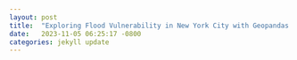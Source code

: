 ```yaml
---
layout: post
title:  "Exploring Flood Vulnerability in New York City with Geopandas and Python"
date:   2023-11-05 06:25:17 -0800
categories: jekyll update
---
```

<div>                        <script type="text/javascript">window.PlotlyConfig = {MathJaxConfig: 'local'};</script>
        <script charset="utf-8" src="https://cdn.plot.ly/plotly-2.24.1.min.js"></script>                <div id="5c7beb94-edd9-47ef-be26-b203cd3c853e" class="plotly-graph-div" style="height:100%; width:100%;"></div>            <script type="text/javascript">                                    window.PLOTLYENV=window.PLOTLYENV || {};                                    if (document.getElementById("5c7beb94-edd9-47ef-be26-b203cd3c853e")) {                    Plotly.newPlot(                        "5c7beb94-edd9-47ef-be26-b203cd3c853e",                        [{"hovertemplate":"variable=Nuisance\u003cbr\u003eSection=%{x}\u003cbr\u003evalue=%{y}\u003cextra\u003e\u003c\u002fextra\u003e","legendgroup":"Nuisance","line":{"color":"#636efa","dash":"solid"},"marker":{"symbol":"circle"},"mode":"lines","name":"Nuisance","orientation":"v","showlegend":true,"x":["1","2","3","4","6","7","8","9","10","12","13","14","15","17","18","19","20","22","23","24","25"],"xaxis":"x","y":[0.001355615669907487,0.018032141369620985,0.0268563854598972,0.0,0.0207087330667671,0.01615554198432856,0.07171783710610742,0.026045913821815064,0.03469500847051415,0.019131009700552547,0.059525206384824635,0.0794884446648972,0.05490197833805643,0.043747312883690145,0.03626307094103349,0.07635540295992212,0.08535597803735634,0.03154629852169915,0.034053995330467046,0.08519201665185801,0.013379505293145676],"yaxis":"y","type":"scatter"},{"hovertemplate":"variable=Deep\u003cbr\u003eSection=%{x}\u003cbr\u003evalue=%{y}\u003cextra\u003e\u003c\u002fextra\u003e","legendgroup":"Deep","line":{"color":"#EF553B","dash":"solid"},"marker":{"symbol":"circle"},"mode":"lines","name":"Deep","orientation":"v","showlegend":true,"x":["1","2","3","4","6","7","8","9","10","12","13","14","15","17","18","19","20","22","23","24","25"],"xaxis":"x","y":[0.0014791126143430472,0.016140439950411863,0.021063804991429694,0.0,0.02497247680453027,0.018925887315840967,0.08173302601569757,0.00641799508694222,0.035212962205846465,0.007542684833538319,0.013343655741191986,0.040099703992956454,0.04753041486455329,0.0752797553200018,0.04162431365239634,0.04211269570659693,0.05380659795787875,0.0025699779540461895,0.0362726993658272,0.09953333199645549,0.012872515331128017],"yaxis":"y","type":"scatter"},{"hovertemplate":"variable=High Tide\u003cbr\u003eSection=%{x}\u003cbr\u003evalue=%{y}\u003cextra\u003e\u003c\u002fextra\u003e","legendgroup":"High Tide","line":{"color":"#00cc96","dash":"solid"},"marker":{"symbol":"circle"},"mode":"lines","name":"High Tide","orientation":"v","showlegend":true,"x":["1","2","3","4","6","7","8","9","10","12","13","14","15","17","18","19","20","22","23","24","25"],"xaxis":"x","y":[0.0,0.0055957123378115705,0.0,0.0,0.0,0.0036644160775471837,0.0,0.0,0.08916465321930524,0.0,0.0,0.0,0.006313838538693209,0.0,0.0,0.0,8.221356450602536e-06,0.0,0.0,0.0,0.11007255035854116],"yaxis":"y","type":"scatter"}],                        {"template":{"data":{"histogram2dcontour":[{"type":"histogram2dcontour","colorbar":{"outlinewidth":0,"ticks":""},"colorscale":[[0.0,"#0d0887"],[0.1111111111111111,"#46039f"],[0.2222222222222222,"#7201a8"],[0.3333333333333333,"#9c179e"],[0.4444444444444444,"#bd3786"],[0.5555555555555556,"#d8576b"],[0.6666666666666666,"#ed7953"],[0.7777777777777778,"#fb9f3a"],[0.8888888888888888,"#fdca26"],[1.0,"#f0f921"]]}],"choropleth":[{"type":"choropleth","colorbar":{"outlinewidth":0,"ticks":""}}],"histogram2d":[{"type":"histogram2d","colorbar":{"outlinewidth":0,"ticks":""},"colorscale":[[0.0,"#0d0887"],[0.1111111111111111,"#46039f"],[0.2222222222222222,"#7201a8"],[0.3333333333333333,"#9c179e"],[0.4444444444444444,"#bd3786"],[0.5555555555555556,"#d8576b"],[0.6666666666666666,"#ed7953"],[0.7777777777777778,"#fb9f3a"],[0.8888888888888888,"#fdca26"],[1.0,"#f0f921"]]}],"heatmap":[{"type":"heatmap","colorbar":{"outlinewidth":0,"ticks":""},"colorscale":[[0.0,"#0d0887"],[0.1111111111111111,"#46039f"],[0.2222222222222222,"#7201a8"],[0.3333333333333333,"#9c179e"],[0.4444444444444444,"#bd3786"],[0.5555555555555556,"#d8576b"],[0.6666666666666666,"#ed7953"],[0.7777777777777778,"#fb9f3a"],[0.8888888888888888,"#fdca26"],[1.0,"#f0f921"]]}],"heatmapgl":[{"type":"heatmapgl","colorbar":{"outlinewidth":0,"ticks":""},"colorscale":[[0.0,"#0d0887"],[0.1111111111111111,"#46039f"],[0.2222222222222222,"#7201a8"],[0.3333333333333333,"#9c179e"],[0.4444444444444444,"#bd3786"],[0.5555555555555556,"#d8576b"],[0.6666666666666666,"#ed7953"],[0.7777777777777778,"#fb9f3a"],[0.8888888888888888,"#fdca26"],[1.0,"#f0f921"]]}],"contourcarpet":[{"type":"contourcarpet","colorbar":{"outlinewidth":0,"ticks":""}}],"contour":[{"type":"contour","colorbar":{"outlinewidth":0,"ticks":""},"colorscale":[[0.0,"#0d0887"],[0.1111111111111111,"#46039f"],[0.2222222222222222,"#7201a8"],[0.3333333333333333,"#9c179e"],[0.4444444444444444,"#bd3786"],[0.5555555555555556,"#d8576b"],[0.6666666666666666,"#ed7953"],[0.7777777777777778,"#fb9f3a"],[0.8888888888888888,"#fdca26"],[1.0,"#f0f921"]]}],"surface":[{"type":"surface","colorbar":{"outlinewidth":0,"ticks":""},"colorscale":[[0.0,"#0d0887"],[0.1111111111111111,"#46039f"],[0.2222222222222222,"#7201a8"],[0.3333333333333333,"#9c179e"],[0.4444444444444444,"#bd3786"],[0.5555555555555556,"#d8576b"],[0.6666666666666666,"#ed7953"],[0.7777777777777778,"#fb9f3a"],[0.8888888888888888,"#fdca26"],[1.0,"#f0f921"]]}],"mesh3d":[{"type":"mesh3d","colorbar":{"outlinewidth":0,"ticks":""}}],"scatter":[{"fillpattern":{"fillmode":"overlay","size":10,"solidity":0.2},"type":"scatter"}],"parcoords":[{"type":"parcoords","line":{"colorbar":{"outlinewidth":0,"ticks":""}}}],"scatterpolargl":[{"type":"scatterpolargl","marker":{"colorbar":{"outlinewidth":0,"ticks":""}}}],"bar":[{"error_x":{"color":"#2a3f5f"},"error_y":{"color":"#2a3f5f"},"marker":{"line":{"color":"#E5ECF6","width":0.5},"pattern":{"fillmode":"overlay","size":10,"solidity":0.2}},"type":"bar"}],"scattergeo":[{"type":"scattergeo","marker":{"colorbar":{"outlinewidth":0,"ticks":""}}}],"scatterpolar":[{"type":"scatterpolar","marker":{"colorbar":{"outlinewidth":0,"ticks":""}}}],"histogram":[{"marker":{"pattern":{"fillmode":"overlay","size":10,"solidity":0.2}},"type":"histogram"}],"scattergl":[{"type":"scattergl","marker":{"colorbar":{"outlinewidth":0,"ticks":""}}}],"scatter3d":[{"type":"scatter3d","line":{"colorbar":{"outlinewidth":0,"ticks":""}},"marker":{"colorbar":{"outlinewidth":0,"ticks":""}}}],"scattermapbox":[{"type":"scattermapbox","marker":{"colorbar":{"outlinewidth":0,"ticks":""}}}],"scatterternary":[{"type":"scatterternary","marker":{"colorbar":{"outlinewidth":0,"ticks":""}}}],"scattercarpet":[{"type":"scattercarpet","marker":{"colorbar":{"outlinewidth":0,"ticks":""}}}],"carpet":[{"aaxis":{"endlinecolor":"#2a3f5f","gridcolor":"white","linecolor":"white","minorgridcolor":"white","startlinecolor":"#2a3f5f"},"baxis":{"endlinecolor":"#2a3f5f","gridcolor":"white","linecolor":"white","minorgridcolor":"white","startlinecolor":"#2a3f5f"},"type":"carpet"}],"table":[{"cells":{"fill":{"color":"#EBF0F8"},"line":{"color":"white"}},"header":{"fill":{"color":"#C8D4E3"},"line":{"color":"white"}},"type":"table"}],"barpolar":[{"marker":{"line":{"color":"#E5ECF6","width":0.5},"pattern":{"fillmode":"overlay","size":10,"solidity":0.2}},"type":"barpolar"}],"pie":[{"automargin":true,"type":"pie"}]},"layout":{"autotypenumbers":"strict","colorway":["#636efa","#EF553B","#00cc96","#ab63fa","#FFA15A","#19d3f3","#FF6692","#B6E880","#FF97FF","#FECB52"],"font":{"color":"#2a3f5f"},"hovermode":"closest","hoverlabel":{"align":"left"},"paper_bgcolor":"white","plot_bgcolor":"#E5ECF6","polar":{"bgcolor":"#E5ECF6","angularaxis":{"gridcolor":"white","linecolor":"white","ticks":""},"radialaxis":{"gridcolor":"white","linecolor":"white","ticks":""}},"ternary":{"bgcolor":"#E5ECF6","aaxis":{"gridcolor":"white","linecolor":"white","ticks":""},"baxis":{"gridcolor":"white","linecolor":"white","ticks":""},"caxis":{"gridcolor":"white","linecolor":"white","ticks":""}},"coloraxis":{"colorbar":{"outlinewidth":0,"ticks":""}},"colorscale":{"sequential":[[0.0,"#0d0887"],[0.1111111111111111,"#46039f"],[0.2222222222222222,"#7201a8"],[0.3333333333333333,"#9c179e"],[0.4444444444444444,"#bd3786"],[0.5555555555555556,"#d8576b"],[0.6666666666666666,"#ed7953"],[0.7777777777777778,"#fb9f3a"],[0.8888888888888888,"#fdca26"],[1.0,"#f0f921"]],"sequentialminus":[[0.0,"#0d0887"],[0.1111111111111111,"#46039f"],[0.2222222222222222,"#7201a8"],[0.3333333333333333,"#9c179e"],[0.4444444444444444,"#bd3786"],[0.5555555555555556,"#d8576b"],[0.6666666666666666,"#ed7953"],[0.7777777777777778,"#fb9f3a"],[0.8888888888888888,"#fdca26"],[1.0,"#f0f921"]],"diverging":[[0,"#8e0152"],[0.1,"#c51b7d"],[0.2,"#de77ae"],[0.3,"#f1b6da"],[0.4,"#fde0ef"],[0.5,"#f7f7f7"],[0.6,"#e6f5d0"],[0.7,"#b8e186"],[0.8,"#7fbc41"],[0.9,"#4d9221"],[1,"#276419"]]},"xaxis":{"gridcolor":"white","linecolor":"white","ticks":"","title":{"standoff":15},"zerolinecolor":"white","automargin":true,"zerolinewidth":2},"yaxis":{"gridcolor":"white","linecolor":"white","ticks":"","title":{"standoff":15},"zerolinecolor":"white","automargin":true,"zerolinewidth":2},"scene":{"xaxis":{"backgroundcolor":"#E5ECF6","gridcolor":"white","linecolor":"white","showbackground":true,"ticks":"","zerolinecolor":"white","gridwidth":2},"yaxis":{"backgroundcolor":"#E5ECF6","gridcolor":"white","linecolor":"white","showbackground":true,"ticks":"","zerolinecolor":"white","gridwidth":2},"zaxis":{"backgroundcolor":"#E5ECF6","gridcolor":"white","linecolor":"white","showbackground":true,"ticks":"","zerolinecolor":"white","gridwidth":2}},"shapedefaults":{"line":{"color":"#2a3f5f"}},"annotationdefaults":{"arrowcolor":"#2a3f5f","arrowhead":0,"arrowwidth":1},"geo":{"bgcolor":"white","landcolor":"#E5ECF6","subunitcolor":"white","showland":true,"showlakes":true,"lakecolor":"white"},"title":{"x":0.05},"mapbox":{"style":"light"}}},"xaxis":{"anchor":"y","domain":[0.0,1.0],"title":{"text":"Section"}},"yaxis":{"anchor":"x","domain":[0.0,1.0],"title":{"text":"Fraction"}},"legend":{"title":{"text":"Flooding Category"},"tracegroupgap":0,"font":{"size":8},"orientation":"h","x":0.1,"y":0.9},"margin":{"t":60},"title":{"text":"Northeast Bronx Stormwater Flood Map - Extreme Flood with 2080 Sea Level Rise","font":{"size":14}}},                        {"responsive": true}                    )                };                            </script>        </div>
### Introduction

In today's data-driven world, powerful tools help uncover insights hidden within geographic data. With the assistance of Python and Geopandas, flood vulnerabilities in New York City become visible. The journey begins with data collection, followed by a deep dive into neighborhoods and flood-prone areas. This guide walks through the code step by step, ensuring an understanding of how Geopandas and Python predict flood risks and visualize their impact on different parts of the city.

<br>
The data resource accessible at [NYC Stormwater Flood Map - Extreme Flood with 2080 Sea Level Rise](https://data.cityofnewyork.us/City-Government/NYC-Stormwater-Flood-Map-Extreme-Flood-with-2080-S/w8eg-8ha6){:target="_blank"} is a valuable dataset made available by the City of New York. It contains comprehensive information related to stormwater flood mapping, with a specific focus on projecting extreme flood scenarios considering sea level rise until the year 2080. This dataset is instrumental in understanding and mitigating the potential impacts of climate change, as it provides detailed insights into various flood categories:
 
<br> 
1. **Nuisance Flooding (greater or equal to 4 in. and less than 1 ft.):** This category addresses minor yet recurrent flooding, characterized by water levels ranging from 4 inches to less than 1 foot above normal tide levels.

2. **Deep and Contiguous Flooding (1 ft. and greater):** This segment highlights more severe and continuous flooding, with water levels reaching 1 foot or higher. Such extensive flooding has the potential to significantly affect both urban infrastructure and natural surroundings.

3. **Future High Tides 2080:** This section of the dataset provides projections for high tide levels expected in the year 2080. It offers crucial insights into how sea level rise may affect New York City's coastline in the future.

The ["Community Health Survey GIS Data"](https://www.nyc.gov/site/doh/data/data-sets/maps-gis-data-files-for-download.page){:target="_blank"}  is a valuable resource made available by the New York City Department of Health (NYC DOH). This dataset comprises shapefiles that are used to represent aggregated city-wide health statistics across various neighborhoods defined by the United Hospital Fund.

### Python Notebook

<a target="_blank" href="https://colab.research.google.com/github/jordan-hay/jordan-hay.github.io/blob/main/docs/assets/Exploring_Flood_Vulnerability_in_New_York_City_with_Geopandas_and_Python.ipynb
">
  <img src="https://colab.research.google.com/assets/colab-badge.svg" alt="Open In Colab"/>
</a>

{% include geopandas2.html %}
### Conclusion
The use of Geopandas and Python in this New York City flood vulnerability analysis has unveiled precise insights into the city's resilience against sea level rise and extreme weather events. These tools have efficiently dissected data to show the vulnerabilities of specific neighborhoods, ranging from minor inundations to profound flooding.